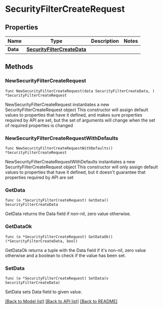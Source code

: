 # SecurityFilterCreateRequest

## Properties

Name | Type | Description | Notes
---- | ---- | ----------- | ------
**Data** | [**SecurityFilterCreateData**](SecurityFilterCreateData.md) |  | 

## Methods

### NewSecurityFilterCreateRequest

`func NewSecurityFilterCreateRequest(data SecurityFilterCreateData, ) *SecurityFilterCreateRequest`

NewSecurityFilterCreateRequest instantiates a new SecurityFilterCreateRequest object
This constructor will assign default values to properties that have it defined,
and makes sure properties required by API are set, but the set of arguments
will change when the set of required properties is changed

### NewSecurityFilterCreateRequestWithDefaults

`func NewSecurityFilterCreateRequestWithDefaults() *SecurityFilterCreateRequest`

NewSecurityFilterCreateRequestWithDefaults instantiates a new SecurityFilterCreateRequest object
This constructor will only assign default values to properties that have it defined,
but it doesn't guarantee that properties required by API are set

### GetData

`func (o *SecurityFilterCreateRequest) GetData() SecurityFilterCreateData`

GetData returns the Data field if non-nil, zero value otherwise.

### GetDataOk

`func (o *SecurityFilterCreateRequest) GetDataOk() (*SecurityFilterCreateData, bool)`

GetDataOk returns a tuple with the Data field if it's non-nil, zero value otherwise
and a boolean to check if the value has been set.

### SetData

`func (o *SecurityFilterCreateRequest) SetData(v SecurityFilterCreateData)`

SetData sets Data field to given value.



[[Back to Model list]](../README.md#documentation-for-models) [[Back to API list]](../README.md#documentation-for-api-endpoints) [[Back to README]](../README.md)


